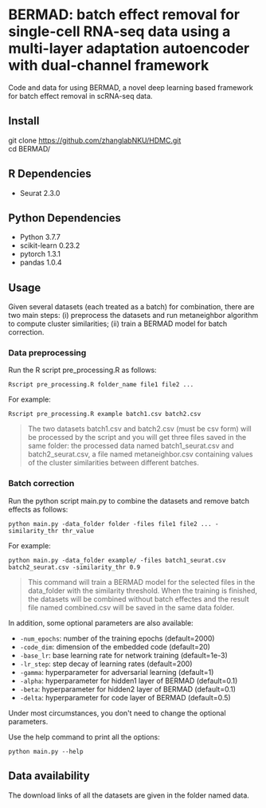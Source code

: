 # BERMAD: batch effect removal for single-cell RNA-seq data using a multi-layer adaptation autoencoder with dual-channel framework
Code and data for using BERMAD, a novel deep learning based framework for batch effect removal in scRNA-seq data. 

## Install
git clone https://github.com/zhanglabNKU/HDMC.git  
cd BERMAD/

## R Dependencies
* Seurat 2.3.0

## Python Dependencies
* Python 3.7.7
* scikit-learn 0.23.2
* pytorch 1.3.1
* pandas 1.0.4

## Usage
Given several datasets (each treated as a batch) for combination, there are two main steps: (i) preprocess the datasets and run metaneighbor algorithm to compute cluster similarities; (ii) train a BERMAD model for batch correction.
### Data preprocessing
Run the R script pre_processing.R as follows:
```
Rscript pre_processing.R folder_name file1 file2 ...
```
For example:
```
Rscript pre_processing.R example batch1.csv batch2.csv
```
> The two datasets batch1.csv and batch2.csv (must be csv form) will be processed by the script and you will get three files saved in the same folder: the processed data named batch1_seurat.csv and batch2_seurat.csv, a file named metaneighbor.csv containing values of the cluster similarities between different batches.
### Batch correction
Run the python script main.py to combine the datasets and remove batch effects as follows:
```
python main.py -data_folder folder -files file1 file2 ... -similarity_thr thr_value
```
For example:
```
python main.py -data_folder example/ -files batch1_seurat.csv batch2_seurat.csv -similarity_thr 0.9
```
> This command will train a BERMAD model for the selected files in the data_folder with the similarity threshold. When the training is finished, the datasets will be combined without batch effectes and the result file named combined.csv will be saved in the same data folder.  

In addition, some optional parameters are also available:
* `-num_epochs`: number of the training epochs (default=2000)
* `-code_dim`: dimension of the embedded code (default=20)
* `-base_lr`: base learning rate for network training (default=1e-3)
* `-lr_step`: step decay of learning rates (default=200)
* `-gamma`: hyperparameter for adversarial learning (default=1)
* `-alpha`: hyperparameter for hidden1 layer of BERMAD (default=0.1)
* `-beta`: hyperparameter for hidden2 layer of BERMAD (default=0.1)
* `-delta`: hyperparameter for code layer of BERMAD (default=0.5)

Under most circumstances, you don't need to change the optional parameters.  

Use the help command to print all the options:
```
python main.py --help
```

## Data availability
The download links of all the datasets are given in the folder named data.
